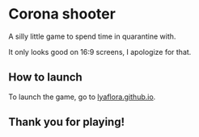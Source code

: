 # Corona shooter

A silly little game to spend time in quarantine with.

It only looks good on 16:9 screens, I apologize for that.
 
## How to launch

To launch the game, go to [lyaflora.github.io](https://lyaflora.github.io/).
## Thank you for playing!